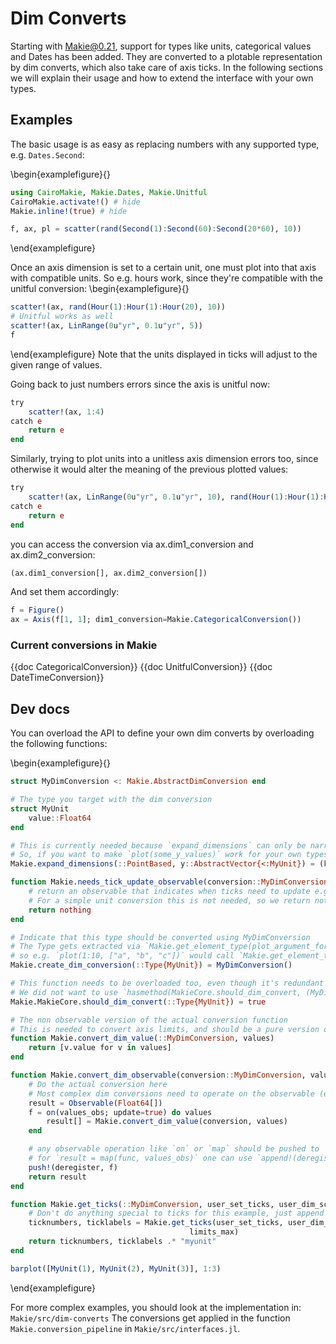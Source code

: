 # Dim Converts

Starting with Makie@0.21, support for types like units, categorical values and Dates has been added.
They are converted to a plotable representation by dim converts, which also take care of axis ticks.
In the following sections we will explain their usage and how to extend the interface with your own types.

## Examples

The basic usage is as easy as replacing numbers with any supported type, e.g. `Dates.Second`:

\begin{examplefigure}{}
```julia
using CairoMakie, Makie.Dates, Makie.Unitful
CairoMakie.activate!() # hide
Makie.inline!(true) # hide

f, ax, pl = scatter(rand(Second(1):Second(60):Second(20*60), 10))
```
\end{examplefigure}

Once an axis dimension is set to a certain unit, one must plot into that axis with compatible units.
So e.g. hours work, since they're compatible with the unitful conversion:
\begin{examplefigure}{}
```julia
scatter!(ax, rand(Hour(1):Hour(1):Hour(20), 10))
# Unitful works as well
scatter!(ax, LinRange(0u"yr", 0.1u"yr", 5))
f
```
\end{examplefigure}
Note that the units displayed in ticks will adjust to the given range of values.

Going back to just numbers errors since the axis is unitful now:
```julia
try
    scatter!(ax, 1:4)
catch e
    return e
end
```
Similarly, trying to plot units into a unitless axis dimension errors too, since otherwise it would alter the meaning of the previous plotted values:
```julia
try
    scatter!(ax, LinRange(0u"yr", 0.1u"yr", 10), rand(Hour(1):Hour(1):Hour(20), 10))
catch e
    return e
end
```

you can access the conversion via ax.dim1_conversion and ax.dim2_conversion:
```julia
(ax.dim1_conversion[], ax.dim2_conversion[])
```

And set them accordingly:
```julia
f = Figure()
ax = Axis(f[1, 1]; dim1_conversion=Makie.CategoricalConversion())
```

### Current conversions in Makie

{{doc CategoricalConversion}}
{{doc UnitfulConversion}}
{{doc DateTimeConversion}}


## Dev docs

You can overload the API to define your own dim converts by overloading the following functions:

\begin{examplefigure}{}
```julia
struct MyDimConversion <: Makie.AbstractDimConversion end

# The type you target with the dim conversion
struct MyUnit
    value::Float64
end

# This is currently needed because `expand_dimensions` can only be narrowly defined for `Vector{<:Real}` in Makie.
# So, if you want to make `plot(some_y_values)` work for your own types, you need to define this method:
Makie.expand_dimensions(::PointBased, y::AbstractVector{<:MyUnit}) = (keys(y.values), y)

function Makie.needs_tick_update_observable(conversion::MyDimConversion)
    # return an observable that indicates when ticks need to update e.g. in case the unit changes or new categories get added.
    # For a simple unit conversion this is not needed, so we return nothing.
    return nothing
end

# Indicate that this type should be converted using MyDimConversion
# The Type gets extracted via `Makie.get_element_type(plot_argument_for_dim_n)`
# so e.g. `plot(1:10, ["a", "b", "c"])` would call `Makie.get_element_type(["a", "b", "c"])` and return `String` for axis dim 2.
Makie.create_dim_conversion(::Type{MyUnit}) = MyDimConversion()

# This function needs to be overloaded too, even though it's redundant to the above in a sense.
# We did not want to use `hasmethod(MakieCore.should_dim_convert, (MyDimTypes,))` because it can be slow and error prown.
Makie.MakieCore.should_dim_convert(::Type{MyUnit}) = true

# The non observable version of the actual conversion function
# This is needed to convert axis limits, and should be a pure version of the below `convert_dim_observable`
function Makie.convert_dim_value(::MyDimConversion, values)
    return [v.value for v in values]
end

function Makie.convert_dim_observable(conversion::MyDimConversion, values_obs::Observable, deregister)
    # Do the actual conversion here
    # Most complex dim conversions need to operate on the observable (e.g. to create a Dict of all used categories), so `convert_dim_value` alone is not enough.
    result = Observable(Float64[])
    f = on(values_obs; update=true) do values
        result[] = Makie.convert_dim_value(conversion, values)
    end

    # any observable operation like `on` or `map` should be pushed to `deregister`, to clean up state properly if e.g. the plot gets destroyed.
    # for `result = map(func, values_obs)` one can use `append!(deregister, result.inputs)`
    push!(deregister, f)
    return result
end

function Makie.get_ticks(::MyDimConversion, user_set_ticks, user_dim_scale, user_formatter, limits_min, limits_max)
    # Don't do anything special to ticks for this example, just append `myunit` to the labels and leave the rest to Makie's usual tick finding methods.
    ticknumbers, ticklabels = Makie.get_ticks(user_set_ticks, user_dim_scale, user_formatter, limits_min,
                                        limits_max)
    return ticknumbers, ticklabels .* "myunit"
end

barplot([MyUnit(1), MyUnit(2), MyUnit(3)], 1:3)
```
\end{examplefigure}

For more complex examples, you should look at the implementation in:
`Makie/src/dim-converts`
The conversions get applied in the function `Makie.conversion_pipeline` in `Makie/src/interfaces.jl`.
